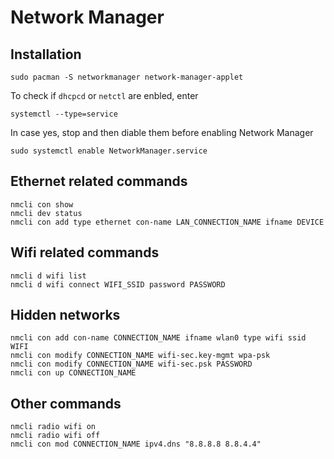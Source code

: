 # Network Manager
## Installation
````console
sudo pacman -S networkmanager network-manager-applet
````
To check if ``dhcpcd`` or ``netctl`` are enbled, enter
````console
systemctl --type=service
````
In case yes, stop and then diable them before enabling Network Manager
````console
sudo systemctl enable NetworkManager.service
````
## Ethernet related commands
````console
nmcli con show
nmcli dev status
nmcli con add type ethernet con-name LAN_CONNECTION_NAME ifname DEVICE
````
## Wifi related commands
````console
nmcli d wifi list
nmcli d wifi connect WIFI_SSID password PASSWORD
````
## Hidden networks
````console
nmcli con add con-name CONNECTION_NAME ifname wlan0 type wifi ssid WIFI
nmcli con modify CONNECTION_NAME wifi-sec.key-mgmt wpa-psk
nmcli con modify CONNECTION_NAME wifi-sec.psk PASSWORD
nmcli con up CONNECTION_NAME
````
## Other commands
````console
nmcli radio wifi on
nmcli radio wifi off
nmcli con mod CONNECTION_NAME ipv4.dns "8.8.8.8 8.8.4.4"
````
